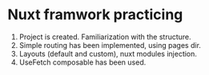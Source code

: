 # Nuxt framwork practicing

1. Project is created. Familiarization with the structure.
2. Simple routing has been implemented, using pages dir.
3. Layouts (default and custom), nuxt modules injection.
4. UseFetch composable has been used.